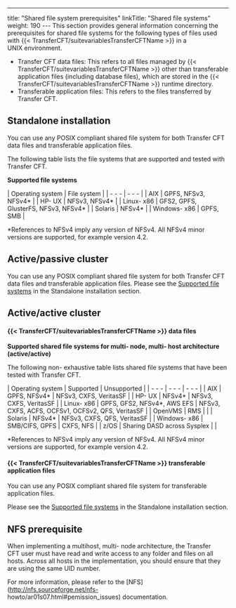 ---
title: "Shared file system prerequisites"
linkTitle: "Shared file systems"
weight: 190
--- This section provides general information concerning the prerequisites for shared file systems for the following types of files used with {{< TransferCFT/suitevariablesTransferCFTName  >}} in a UNIX environment.

- Transfer CFT data files: This refers to all files managed by {{< TransferCFT/suitevariablesTransferCFTName >}} other than transferable application files (including database files), which are stored in the {{< TransferCFT/suitevariablesTransferCFTName >}} runtime directory.
- Transferable application files: This refers to the files transferred by Transfer CFT.

<span id="Standalo"></span>

## Standalone installation

You can use any POSIX compliant shared file system for both Transfer CFT data files and transferable application files.

The following table lists the file systems that are supported and tested with Transfer CFT.

****<span id="Supported_fs_ux_standalone"></span>Supported file systems****

| Operating system  | File system  |
| - - - | - - - |
| AIX  | GPFS, NFSv3, NFSv4*  |
| HP- UX  | NFSv3, NFSv4*  |
| Linux- x86  | GFS2, GPFS, GlusterFS, NFSv3, NFSv4*  |
| Solaris  | NFSv4*  |
| Windows- x86  | GPFS, SMB  |

\*References to NFSv4 imply any version of NFSv4. All NFSv4 minor versions are supported, for example version 4.2.

## Active/passive cluster

You can use any POSIX compliant shared file system for both Transfer CFT data files and transferable application files. Please see the [Supported file systems](#Supported_fs_ux_standalone) in the Standalone installation section.

## Active/active cluster

#### {{< TransferCFT/suitevariablesTransferCFTName  >}} data files

**Supported shared file systems for multi- node, multi- host architecture (active/active)**

The following non- exhaustive table lists shared file systems that have been tested with Transfer CFT.

| Operating system  | Supported  | Unsupported  |
| - - - | - - - | - - - |
| AIX  | GPFS, NFSv4*  | NFSv3, CXFS, VeritasSF  |
| HP- UX  | NFSv4*  | NFSv3, CXFS, VeritasSF  |
| Linux- x86  | GPFS, GFS2, NFSv4*, AWS EFS  | NFSv3, CXFS, ACFS, OCFSv1, OCFSv2, QFS, VeritasSF  |
| OpenVMS  | RMS  |   |
| Solaris  | NFSv4*  | NFSv3, CXFS, QFS, VeritasSF  |
| Windows- x86  | SMB/CIFS, GPFS  | CXFS, NFS  |
| z/OS  | Sharing DASD across Sysplex  |   |

\*References to NFSv4 imply any version of NFSv4. All NFSv4 minor versions are supported, for example version 4.2.

#### {{< TransferCFT/suitevariablesTransferCFTName  >}} transferable application files

You can use any POSIX compliant shared file system for transferable application files.

Please see the [Supported file systems](#Supported_fs_ux_standalone) in the Standalone installation section.

## NFS prerequisite

When implementing a multihost, multi- node architecture, the Transfer CFT user must have read and write access to any folder and files on all hosts. Across all hosts in the implementation, you should ensure that they are using the same UID number.

For more information, please refer to the [NFS](http://nfs.sourceforge.net/nfs- howto/ar01s07.html#pemission_issues) documentation.
